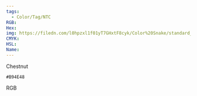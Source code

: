 ```yaml
---
tags:
  - Color/Tag/NTC
RGB:
Hex:
img: https://filedn.com/l0hpzxl1f01yT7GHxtF8cyk/Color%20Snake/standard_csv_to_svg/%23/B94E48.svg
CMYK:
HSL:
Name:
---
```

Chestnut
```palette
#B94E48
```
RGB
